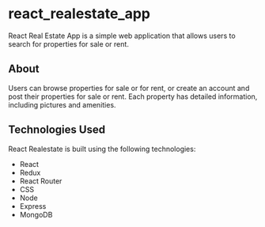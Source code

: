 # react_realestate_app
React Real Estate App is a simple web application that allows users to search for properties for sale or rent.

## About
Users can browse properties for sale or for rent, or create an account and post their properties for sale or rent. Each property has detailed information, including pictures and amenities.

## Technologies Used
React Realestate is built using the following technologies:

- React
- Redux
- React Router
- CSS
- Node
- Express
- MongoDB
